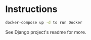 # Instructions

```bash
docker-compose up -d to run Docker
```

See Django project's readme for more.
